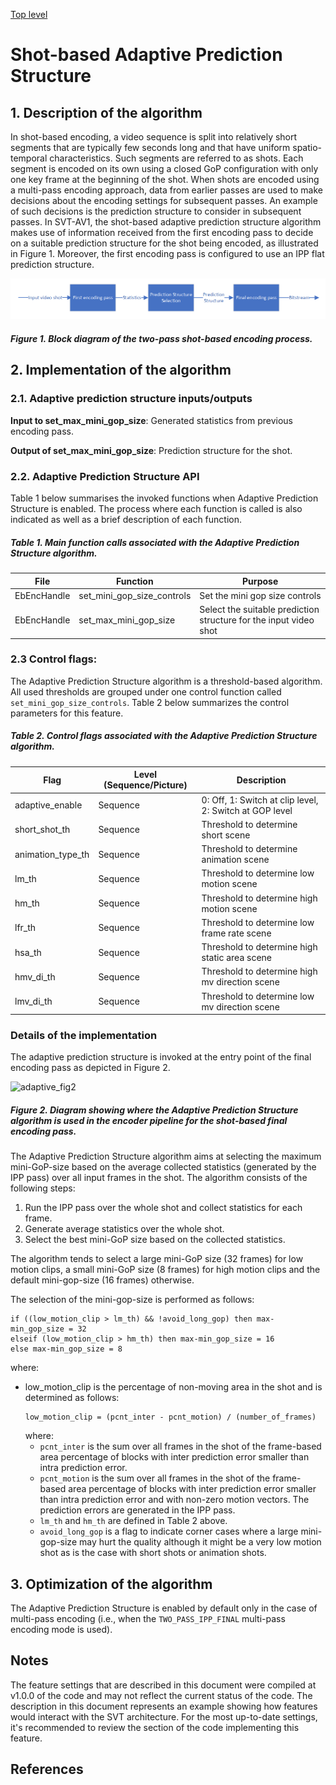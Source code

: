 [Top level](../README.md)

# Shot-based Adaptive Prediction Structure

## 1. Description of the algorithm

In shot-based encoding, a video sequence is split into relatively short
segments that are typically few seconds long and that have uniform
spatio-temporal characteristics. Such segments are referred to as shots. Each
segment is encoded on its own using a closed GoP configuration with only one
key frame at the beginning of the shot. When shots are encoded using a
multi-pass encoding approach, data from earlier passes are used to make
decisions about the encoding settings for subsequent passes. An example of such
decisions is the prediction structure to consider in subsequent passes. In
SVT-AV1, the shot-based adaptive prediction structure algorithm makes use of
information received from the first encoding pass to decide on a suitable
prediction structure for the shot being encoded, as illustrated in Figure 1.
Moreover, the first encoding pass is configured to use an IPP flat prediction
structure.

![adaptive_fig1](./img/adaptive_fig1.png)

##### Figure 1. Block diagram of the two-pass shot-based encoding process.

## 2. Implementation of the algorithm

### 2.1. Adaptive prediction structure inputs/outputs

**Input to set_max_mini_gop_size**: Generated statistics from previous encoding pass.

**Output of set_max_mini_gop_size**: Prediction structure for the shot.

### 2.2. Adaptive Prediction Structure API

Table 1 below summarises the invoked functions when Adaptive Prediction
Structure is enabled. The process where each function is called is also
indicated as well as a brief description of each function.

##### Table 1. Main function calls associated with the Adaptive Prediction Structure algorithm.

|**File**|**Function**|**Purpose**|
| --- | --- | --- |
| EbEncHandle | set_mini_gop_size_controls | Set the mini gop size controls |
| EbEncHandle | set_max_mini_gop_size | Select the suitable prediction structure for the input video shot |

### 2.3 Control flags:

The Adaptive Prediction Structure algorithm is a threshold-based algorithm. All
used thresholds are grouped under one control function called
```set_mini_gop_size_controls```. Table 2 below summarizes the control
parameters for this feature.

##### Table 2. Control flags associated with the Adaptive Prediction Structure algorithm.

|**Flag**|**Level (Sequence/Picture)**|**Description**|
| --- | --- | --- |
| adaptive_enable | Sequence | 0: Off, 1: Switch at clip level, 2: Switch at GOP level |
| short_shot_th | Sequence | Threshold to determine short scene |
| animation_type_th | Sequence | Threshold to determine animation scene |
| lm_th | Sequence | Threshold to determine low motion scene |
| hm_th | Sequence | Threshold to determine high motion scene |
| lfr_th | Sequence | Threshold to determine low frame rate scene |
| hsa_th | Sequence | Threshold to determine high static area scene |
| hmv_di_th | Sequence | Threshold to determine high mv direction scene |
| lmv_di_th | Sequence | Threshold to determine low mv direction scene |

### Details of the implementation

The adaptive prediction structure is invoked at the entry point of the final
encoding pass as depicted in Figure 2.

![adaptive_fig2](./img/adaptive_fig2.png)

##### Figure 2. Diagram showing where the Adaptive Prediction Structure algorithm is used in the encoder pipeline for the shot-based final encoding pass.

The Adaptive Prediction Structure algorithm aims at selecting the maximum
mini-GoP-size based on the average collected statistics (generated by the IPP
pass) over all input frames in the shot. The algorithm consists of the
following steps:

1.  Run the IPP pass over the whole shot and collect statistics for each frame.
2.  Generate average statistics over the whole shot.
3.  Select the best mini-GoP size based on the collected statistics.

The algorithm tends to select a large mini-GoP size (32 frames) for low motion
clips, a small mini-GoP size (8 frames) for high motion clips and the default
mini-gop-size (16 frames) otherwise.

The selection of the mini-gop-size is performed as follows:

```
if ((low_motion_clip > lm_th) && !avoid_long_gop) then max-min_gop_size = 32
elseif (low_motion_clip > hm_th) then max-min_gop_size = 16
else max-min_gop_size = 8
```

where:
-  low_motion_clip is the percentage of non-moving area in the shot and is determined as follows:
   ```
   low_motion_clip = (pcnt_inter - pcnt_motion) / (number_of_frames)
   ```
   where:
   - `pcnt_inter` is the sum over all frames in the shot of the frame-based area percentage
      of blocks with inter prediction error smaller than intra prediction error.
   - `pcnt_motion` is the sum over all frames in the shot of the frame-based area percentage
      of blocks with inter prediction error smaller than intra prediction error and with non-zero motion vectors.
      The prediction errors are generated in the IPP pass.
   - `lm_th` and `hm_th` are defined in Table 2 above.
   - `avoid_long_gop` is a flag to indicate corner cases where a large mini-gop-size may hurt
     the quality although it might be a very low motion shot as is the case with short shots
     or animation shots.

## 3. Optimization of the algorithm

The Adaptive Prediction Structure is enabled by default only in the case of multi-pass encoding
(i.e., when the `TWO_PASS_IPP_FINAL` multi-pass encoding mode is used).

## Notes

The feature settings that are described in this document were compiled at
v1.0.0 of the code and may not reflect the current status of the code. The
description in this document represents an example showing how features would
interact with the SVT architecture. For the most up-to-date settings, it's
recommended to review the section of the code implementing this feature.

## References

<a name = "ref-1"> </a>

